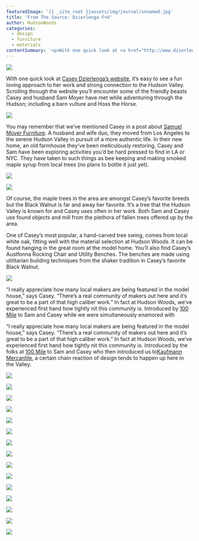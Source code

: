 ```yaml
---
featuredImage: '{{ _site_root }}assets/img/journal/unnamed.jpg'
title: 'From The Source: Dzierlenga F+U'
author: HudsonWoods
categories:
  - design
  - furniture
  - materials
contentSummary: '<p>With one quick look at <a href="http://www.dzierlenga.com/" style="background-color: initial;">Casey Dzierlenga’s website</a>, it’s easy to see a fun loving approach to her work and strong connection to the Hudson Valley. Scrolling through the website you’ll encounter some of the friendly beasts Casey and husband Sam Moyer have met while adventuring through the Hudson; including a barn vulture and Hoss the Horse.</p>'
---
```

<p><img src="/assets/img/journal/unnamed-e1405604924505.jpg"></p><p>With one quick look at <a href="http://www.dzierlenga.com/">Casey Dzierlenga’s website</a>, it’s easy to see a fun loving approach to her work and strong connection to the Hudson Valley. Scrolling through the website you’ll encounter some of the friendly beasts Casey and husband Sam Moyer have met while adventuring through the Hudson; including a barn vulture and Hoss the Horse.</p><p><img src="/assets/img/journal/BARN-VULTURE.jpg"></p><p>You may remember that we’ve mentioned Casey in a post about <a href="http://hudsonwoods.com/blog/from-the-source-samuel-moyer-furniture/">Samuel Moyer Furniture</a>. A husband and wife duo, they moved from Los Angeles to the serene Hudson Valley in pursuit of a more authentic life. In their new home, an old farmhouse they’ve been meticulously restoring, Casey and Sam have been exploring activities you’d be hard pressed to find in LA or NYC. They have taken to such things as bee keeping and making smoked maple syrup from local trees (no plans to bottle it just yet).</p><p><img src="/assets/img/journal/HUDSON-VALLEY-LIGHT-1024x764.jpg"></p><p><img src="/assets/img/journal/HOSS-1024x692.jpg"></p><p>Of course, the maple trees in the area are amongst Casey’s favorite breeds but the Black Walnut is far and away her favorite. It’s a tree that the Hudson Valley is known for and Casey uses often in her work. Both Sam and Casey use found objects and mill from the plethora of fallen trees offered up by the area.</p><p>One of Casey’s most popular, a hand-carved tree swing, comes from local white oak, fitting well with the material selection at Hudson Woods. It can be found hanging in the great room at the model home. You’ll also find Casey’s Austfonna Rocking Chair and Utility Benches. The benches are made using utilitarian building techniques from the shaker tradition in Casey’s favorite Black Walnut.</p><p><img src="/assets/img/journal/swing.jpg"></p><p>“I really appreciate how many local makers are being featured in the model house,” says Casey. “There’s a real community of makers out here and it’s great to be a part of that high caliber work.”  In fact at Hudson Woods, we’ve experienced first hand how tightly nit this community is. Introduced by <a href="http://hudsonwoods.com/blog/hundredmile/">100 Mile</a> to Sam and Casey while we were simultaneously enamored with</p><p>“I really appreciate how many local makers are being featured in the model house,” says Casey. “There’s a real community of makers out here and it’s great to be a part of that high caliber work.”  In fact at Hudson Woods, we’ve experienced first hand how tightly nit this community is. Introduced by the folks at <a href="http://hudsonwoods.com/blog/hundredmile/">100 Mile</a> to Sam and Casey  who then introduced us to<a href="http://hudsonwoods.com/blog/from-the-source-kaufmann-mercantile/">Kaufmann Mercantile</a>, a certain chain reaction of design tends to happen up here in the Valley.</p><p><img src="/assets/img/journal/casey-dzierlenga-furniture_1.jpg"></p><p><img src="/assets/img/journal/handmade-furniture.jpg"></p><p><img src="/assets/img/journal/austfonna2.jpg"></p><p><img src="/assets/img/journal/far-sister-6-1024x764.jpg"></p><p><img src="/assets/img/journal/far-sister-stool-1024x764.jpg"></p><p><img src="/assets/img/journal/jirafa-coat-tree-2-1024x682.jpg"></p><p><img src="/assets/img/journal/jirafa-coat-tree-682x1024.jpg"></p><p><img src="/assets/img/journal/little-potat-2-1024x768.jpg"></p><p><img src="/assets/img/journal/little-potat-3-1024x768.jpg"></p><p><img src="/assets/img/journal/thunder-dining-3-1024x682.jpg"></p><p><img src="/assets/img/journal/thunder-dining-4-1024x682.jpg"></p><p><img src="/assets/img/journal/thunder-side-table--1024x764.jpg"></p><p><img src="/assets/img/journal/ThunderDining-640x400.jpg"></p><p><img src="/assets/img/journal/vroom-lunascape-2-1024x768.jpg"></p><p><img src="/assets/img/journal/vroom-lunascape-4-1024x768.jpg"></p>